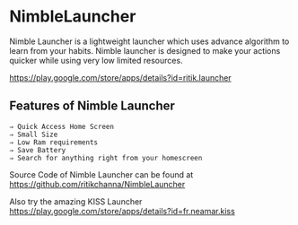 # NimbleLauncher
Nimble Launcher is a lightweight launcher which uses advance algorithm to learn from your habits. Nimble launcher is designed to make your actions quicker while using very low limited resources.

https://play.google.com/store/apps/details?id=ritik.launcher

## Features of Nimble Launcher
```
⇒ Quick Access Home Screen
⇒ Small Size
⇒ Low Ram requirements
⇒ Save Battery
⇒ Search for anything right from your homescreen
```

Source Code of Nimble Launcher can be found at 
https://github.com/ritikchanna/NimbleLauncher

Also try the amazing KISS Launcher 
https://play.google.com/store/apps/details?id=fr.neamar.kiss
